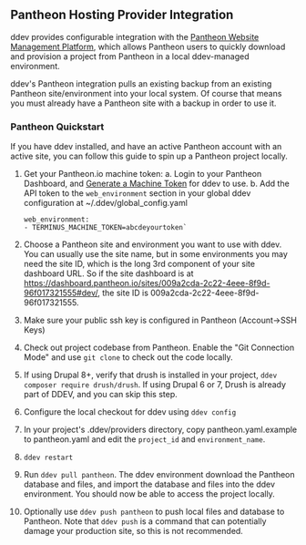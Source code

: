 ## Pantheon Hosting Provider Integration

ddev provides configurable integration with the [Pantheon Website Management Platform](https://pantheon.io/), which allows Pantheon users to quickly download and provision a project from Pantheon in a local ddev-managed environment.

ddev's Pantheon integration pulls an existing backup from an existing Pantheon site/environment into your local system. Of course that means you must already have a Pantheon site with a backup in order to use it.

### Pantheon Quickstart

If you have ddev installed, and have an active Pantheon account with an active site, you can follow this guide to spin up a Pantheon project locally.

1. Get your Pantheon.io machine token:
   a. Login to your Pantheon Dashboard, and [Generate a Machine Token](https://pantheon.io/docs/machine-tokens/) for ddev to use.
   b. Add the API token to the `web_environment` section in your global ddev configuration at ~/.ddev/global_config.yaml

   ```
   web_environment:
   - TERMINUS_MACHINE_TOKEN=abcdeyourtoken`
   ```

2. Choose a Pantheon site and environment you want to use with ddev. You can usually use the site name, but in some environments you may need the site ID, which is the long 3rd component of your site dashboard URL. So if the site dashboard is at <https://dashboard.pantheon.io/sites/009a2cda-2c22-4eee-8f9d-96f017321555#dev/>, the site ID is 009a2cda-2c22-4eee-8f9d-96f017321555.

3. Make sure your public ssh key is configured in Pantheon (Account->SSH Keys)

4. Check out project codebase from Pantheon. Enable the "Git Connection Mode" and use `git clone` to check out the code locally.

5. If using Drupal 8+, verify that drush is installed in your project, `ddev composer require drush/drush`. If using Drupal 6 or 7, Drush is already part of DDEV, and you can skip this step.

6. Configure the local checkout for ddev using `ddev config`

7. In your project's .ddev/providers directory, copy pantheon.yaml.example to pantheon.yaml and edit the `project_id` and `environment_name`.

8. `ddev restart`

9. Run `ddev pull pantheon`. The ddev environment  download the Pantheon database and files, and import the database and files into the ddev environment. You should now be able to access the project locally.

10. Optionally use `ddev push pantheon` to push local files and database to Pantheon. Note that `ddev push` is a command that can potentially damage your production site, so this is not recommended.
